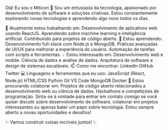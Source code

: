 Olá! Eu sou o Miticon 👋
Sou um entusiasta da tecnologia, apaixonado por desenvolvimento de software e soluções criativas. Estou constantemente explorando novas tecnologias e aprendendo algo novo todos os dias.

🔭 Atualmente estou trabalhando em:
Desenvolvimento de aplicativos web usando ReactJS.
Aprendendo sobre machine learning e inteligência artificial.
Contribuindo para projetos de código aberto.
🌱 Estou aprendendo:
Desenvolvimento full-stack com Node.js e MongoDB.
Práticas avançadas de UI/UX para melhorar a experiência do usuário.
Automação de tarefas com scripts e ferramentas.
💡 Estou interessado em:
Desenvolvimento web e mobile.
Ciência de dados e análise de dados.
Arquitetura de software e design de sistemas escaláveis.
📫 Como me encontrar:
LinkedIn
GitHub
Twitter
💻 Linguagens e ferramentas que eu uso:
JavaScript (React, Node.js)
HTML/CSS
Python
Git
VS Code
MongoDB
Docker
🤝 Estou procurando colaborar em:
Projetos de código aberto relacionados a desenvolvimento web ou ciência de dados.
Hackathons e competições de programação.
Sinta-se à vontade para entrar em contato comigo se você quiser discutir sobre desenvolvimento de software, colaborar em projetos interessantes ou apenas bater um papo sobre tecnologia. Estou sempre aberto a novas oportunidades e desafios!

✨ Vamos construir coisas incríveis juntos! ✨
